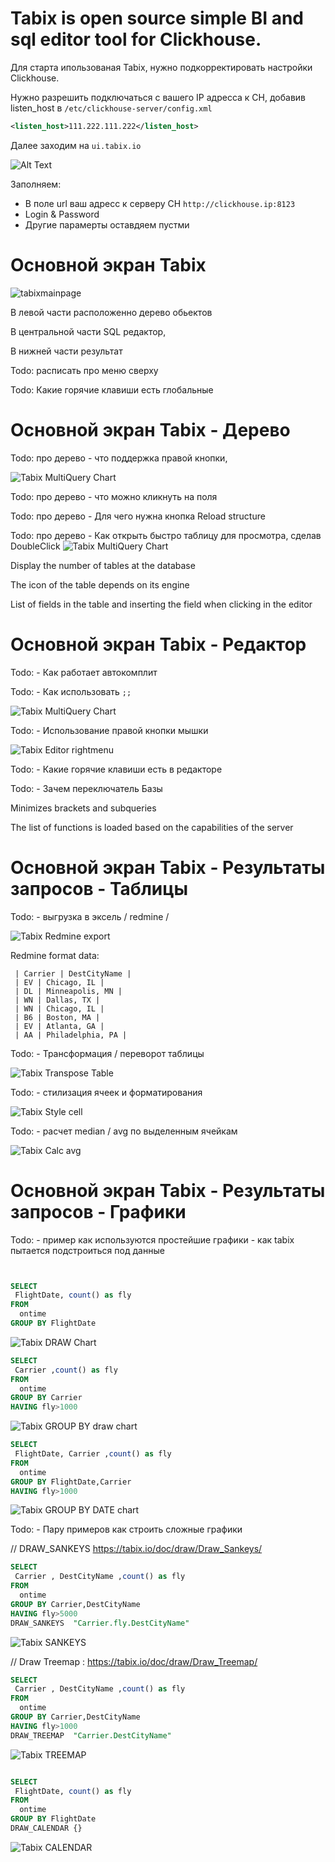Tabix is open source simple BI and sql editor tool for Clickhouse. 
==================================================================


Для старта ипользованая Tabix, нужно подкорректировать настройки Clickhouse. 

Нужно разрешить подключаться с вашего IP адресса к CH, добавив listen_host в `/etc/clickhouse-server/config.xml` 

```xml
<listen_host>111.222.111.222</listen_host>
```


Далее заходим на `ui.tabix.io`


![Alt Text](articel01img/tabixlogin.png)

Заполняем:
* В поле url ваш адресс к серверу СH `http://clickhouse.ip:8123`
* Login & Password
* Другие парамерты оставдяем пустми




Основной экран Tabix
==================================================================
![tabixmainpage](articel01img/tabixmainpage2.png)



В левой части расположенно дерево обьектов

В центральной части SQL редактор,

В нижней части результат


Todo: расписать про меню сверху

Todo: Какие горячие клавиши есть глобальные

Основной экран Tabix - Дерево
==================================================================

Todo: про дерево - что поддержка правой кнопки,


![Tabix MultiQuery Chart](articel01img/treeRightClick.png)


Todo: про дерево - что можно кликнуть на поля

Todo: про дерево - Для чего нужна кнопка Reload structure

Todo: про дерево - Как открыть быстро таблицу для просмотра, сделав DoubleClick
![Tabix MultiQuery Chart](articel01img/TablePreview.png)



Display the number of tables at the database

The icon of the table depends on its engine

List of fields in the table and inserting the field when clicking in the editor



Основной экран Tabix - Редактор
==================================================================

Todo: - Как работает автокомплит

Todo: - Как использовать `;;`


![Tabix MultiQuery Chart](articel01img/MultiQuery.png)



Todo: - Использование правой кнопки мышки

![Tabix Editor rightmenu](articel01img/EditorRightMenu.png)


Todo: - Какие горячие клавиши есть в редакторе

Todo: - Зачем переключатель Базы


Minimizes brackets and subqueries

The list of functions is loaded based on the capabilities of the server




Основной экран Tabix - Результаты запросов - Таблицы
==================================================================

Todo: - выгрузка в эксель / redmine /

![Tabix Redmine export](articel01img/redmine_export.png)


Redmine format data:
```
 | Carrier | DestCityName |
 | EV | Chicago, IL |
 | DL | Minneapolis, MN |
 | WN | Dallas, TX |
 | WN | Chicago, IL |
 | B6 | Boston, MA |
 | EV | Atlanta, GA |
 | AA | Philadelphia, PA |
```



Todo: - Трансформация / переворот таблицы

![Tabix Transpose Table](articel01img/TransposeTable.png)

Todo: - стилизация ячеек и форматирования

![Tabix Style cell](articel01img/StylingCelss.png)

Todo: - расчет median / avg по выделенным ячейкам

![Tabix Calc avg](articel01img/CalcAVG.png)



Основной экран Tabix - Результаты запросов - Графики
==================================================================

Todo: - пример как используются простейшие графики - как tabix пытается подстроиться под данные



```sql


SELECT
 FlightDate, count() as fly
FROM
  ontime
GROUP BY FlightDate
```
![Tabix DRAW Chart](articel01img/fly.png)


```sql
SELECT
 Carrier ,count() as fly
FROM
  ontime
GROUP BY Carrier
HAVING fly>1000

```
![Tabix GROUP BY draw chart](articel01img/GROUPBYCarrier.png)

```sql
SELECT
 FlightDate, Carrier ,count() as fly
FROM
  ontime
GROUP BY FlightDate,Carrier
HAVING fly>1000
```
![Tabix GROUP BY DATE chart](articel01img/FlightDate,Carrier.png)







Todo: - Пару примеров как строить сложные графики


// DRAW_SANKEYS https://tabix.io/doc/draw/Draw_Sankeys/


```sql
SELECT
 Carrier , DestCityName ,count() as fly
FROM
  ontime
GROUP BY Carrier,DestCityName
HAVING fly>5000
DRAW_SANKEYS  "Carrier.fly.DestCityName"
```

![Tabix SANKEYS](articel01img/DRAW_SANKEYS_Carrier.fly.DestCityName.png)



// Draw Treemap : https://tabix.io/doc/draw/Draw_Treemap/



```sql
SELECT
 Carrier , DestCityName ,count() as fly
FROM
  ontime
GROUP BY Carrier,DestCityName
HAVING fly>1000
DRAW_TREEMAP  "Carrier.DestCityName"
```
![Tabix TREEMAP](articel01img/DRAW_TREEMAP_Carrier.DestCityName.fly.png)
```sql

SELECT
 FlightDate, count() as fly
FROM
  ontime
GROUP BY FlightDate
DRAW_CALENDAR {}
```
![Tabix CALENDAR](articel01img/DRAW_CALENDAR.png)
